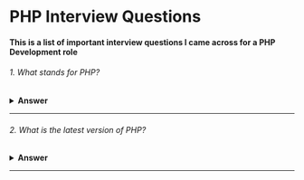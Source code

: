 # PHP Interview Questions
#### This is a list of important interview questions I came across for a PHP Development role

###### 1. What stands for PHP?

<details><summary><b>Answer</b></summary>
<p>


Hypertext Pre-Processor designed by Rasmus Lerdorf in June 8, 1995

</p>
</details>

---

###### 2. What is the latest version of PHP?

<details><summary><b>Answer</b></summary>
<p>


8.1.0 / 25 November 2021

</p>
</details>

---
